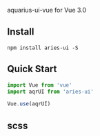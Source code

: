 aquarius-ui-vue for Vue 3.0

## Install
```shell
npm install aries-ui -S
```


## Quick Start
``` javascript
import Vue from 'vue'
import aqrUI from 'aries-ui'

Vue.use(aqrUI)

```

## scss
```
```